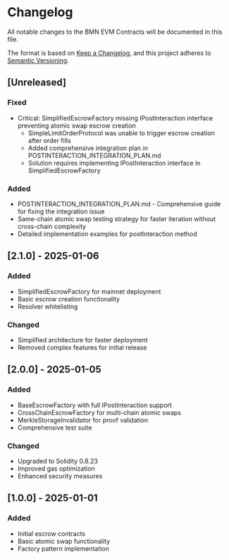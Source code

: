 # Changelog

All notable changes to the BMN EVM Contracts will be documented in this file.

The format is based on [Keep a Changelog](https://keepachangelog.com/en/1.0.0/),
and this project adheres to [Semantic Versioning](https://semver.org/spec/v2.0.0.html).

## [Unreleased]

### Fixed
- Critical: SimplifiedEscrowFactory missing IPostInteraction interface preventing atomic swap escrow creation
  - SimpleLimitOrderProtocol was unable to trigger escrow creation after order fills
  - Added comprehensive integration plan in POSTINTERACTION_INTEGRATION_PLAN.md
  - Solution requires implementing IPostInteraction interface in SimplifiedEscrowFactory

### Added
- POSTINTERACTION_INTEGRATION_PLAN.md - Comprehensive guide for fixing the integration issue
- Same-chain atomic swap testing strategy for faster iteration without cross-chain complexity
- Detailed implementation examples for postInteraction method

## [2.1.0] - 2025-01-06

### Added
- SimplifiedEscrowFactory for mainnet deployment
- Basic escrow creation functionality
- Resolver whitelisting

### Changed
- Simplified architecture for faster deployment
- Removed complex features for initial release

## [2.0.0] - 2025-01-05

### Added
- BaseEscrowFactory with full IPostInteraction support
- CrossChainEscrowFactory for multi-chain atomic swaps
- MerkleStorageInvalidator for proof validation
- Comprehensive test suite

### Changed
- Upgraded to Solidity 0.8.23
- Improved gas optimization
- Enhanced security measures

## [1.0.0] - 2025-01-01

### Added
- Initial escrow contracts
- Basic atomic swap functionality
- Factory pattern implementation